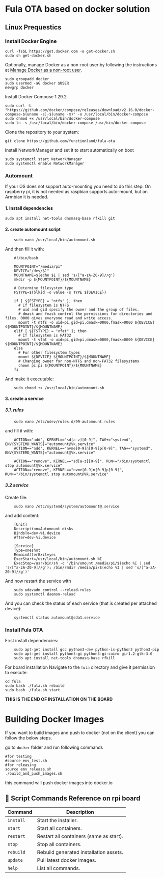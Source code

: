 
# Fula OTA based on docker solution

## Linux Prequestics

### Install Docker Engine

```shell
curl -fsSL https://get.docker.com -o get-docker.sh
sudo sh get-docker.sh
```

Optionally, manage Docker as a non-root user by following the instructions at [Manage Docker as a non-root user](https://docs.docker.com/engine/install/linux-postinstall/#manage-docker-as-a-non-root-user).

```shell
sudo groupadd docker
sudo usermod -aG docker $USER
newgrp docker
```

Install Docker Compose 1.29.2

```shell
sudo curl -L "https://github.com/docker/compose/releases/download/v2.16.0/docker-compose-$(uname -s)-$(uname -m)" -o /usr/local/bin/docker-compose
sudo chmod +x /usr/local/bin/docker-compose
sudo ln -s /usr/local/bin/docker-compose /usr/bin/docker-compose
```

Clone the repository to your system:

```shell
git clone https://github.com/functionland/fula-ota
```

Install NetworkManager and set it to start automatically on boot
```shell
sudo systemctl start NetworkManager
sudo systemctl enable NetworkManager
```
### Automount

If your OS does not support auto-mounting you need to do this step. On raspberry pi, it is not needed as raspbian supports auto-mount, but on Armbian it is needed.

#### 1. Install dependencies

    sudo apt install net-tools dnsmasq-base rfkill git

#### 2. create automount script

``` shell
    sudo nano /usr/local/bin/automount.sh
```

And then fill it with:

```shell
    #!/bin/bash

    MOUNTPOINT="/media/pi"
    DEVICE="/dev/$1"
    MOUNTNAME=$(echo $1 | sed 's/[^a-zA-Z0-9]//g')
    mkdir -p ${MOUNTPOINT}/${MOUNTNAME}
    
    # Determine filesystem type
    FSTYPE=$(blkid -o value -s TYPE ${DEVICE})
    
    if [ ${FSTYPE} = "ntfs" ]; then
      # If filesystem is NTFS
      # uid and gid specify the owner and the group of files. 
      # dmask and fmask control the permissions for directories and files. 0000 gives everyone read and write access.
      mount -t ntfs -o uid=pi,gid=pi,dmask=0000,fmask=0000 ${DEVICE} ${MOUNTPOINT}/${MOUNTNAME}
    elif [ ${FSTYPE} = "vfat" ]; then
      # If filesystem is FAT32
      mount -t vfat -o uid=pi,gid=pi,dmask=0000,fmask=0000 ${DEVICE} ${MOUNTPOINT}/${MOUNTNAME}
    else
      # For other filesystem types
      mount ${DEVICE} ${MOUNTPOINT}/${MOUNTNAME}
      # Changing owner for non-NTFS and non-FAT32 filesystems
      chown pi:pi ${MOUNTPOINT}/${MOUNTNAME}
    fi
```

And make it executable:

```shell
    sudo chmod +x /usr/local/bin/automount.sh
```

#### 3. create a service

##### 3.1. rules

``` shell
    sudo nano /etc/udev/rules.d/99-automount.rules
```

and fill it with:

```shell
    ACTION=="add", KERNEL=="sd[a-z][0-9]", TAG+="systemd", ENV{SYSTEMD_WANTS}="automount@%k.service"
    ACTION=="add", KERNEL=="nvme[0-9]n[0-9]p[0-9]", TAG+="systemd", ENV{SYSTEMD_WANTS}="automount@%k.service"
    
    ACTION=="remove", KERNEL=="sd[a-z][0-9]", RUN+="/bin/systemctl stop automount@%k.service"
    ACTION=="remove", KERNEL=="nvme[0-9]n[0-9]p[0-9]", RUN+="/bin/systemctl stop automount@%k.service"
```

##### 3.2 service

Create file:

```shell
    sudo nano /etc/systemd/system/automount@.service
```

 and add content:

```shell
    [Unit]
    Description=Automount disks
    BindsTo=dev-%i.device
    After=dev-%i.device
    
    [Service]
    Type=oneshot
    RemainAfterExit=yes
    ExecStart=/usr/local/bin/automount.sh %I
    ExecStop=/usr/bin/sh -c '/bin/umount /media/pi/$(echo %I | sed 's/[^a-zA-Z0-9]//g'); /bin/rmdir /media/pi/$(echo %I | sed 's/[^a-zA-Z0-9]//g')'
```

And now restart the service with 

```shell
    sudo udevadm control --reload-rules
    sudo systemctl daemon-reload
```

And you can check the status of each service (that is created per attached device):

```shell
    systemctl status automount@sda1.service
```

### Install Fula OTA 

First install dependencies:

```shell
    sudo apt-get install gcc python3-dev python-is-python3 python3-pip
    sudo apt-get install python3-gi python3-gi-cairo gir1.2-gtk-3.0
    sudo apt install net-tools dnsmasq-base rfkill
```

For board installation Navigate to the `fula` directory and give it permission to execute:

```shell
cd fula
sudo bash ./fula.sh rebuild
sudo bash ./fula.sh start
```

**THIS IS THE END OF INSTALLATION ON THE BOARD**

# Building Docker Images

If you want to build images and push to docker (not on the client) you can follow the below steps.

go to ```docker``` folder and run following commands

```shell
#for testing
#source env_test.sh
#for releasing
source env_release.sh
./build_and_push_images.sh
```

this command will push docker images into docker.io

## 📖 Script Commands Reference on rpi board

Command | Description
---------------------- | ------------------------------------
`install` | Start the installer.
`start` | Start all containers.
`restart`| Restart all containers (same as start).
`stop` | Stop all containers.
`rebuild`| Rebuild generated installation assets.
`update`| Pull latest docker images.
`help` | List all commands.
